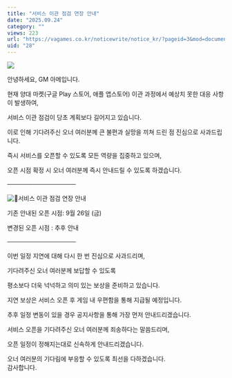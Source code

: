 ```yaml
---
title: "서비스 이관 점검 연장 안내"
date: "2025.09.24"
category: ""
views: 223
url: "https://vagames.co.kr/noticewrite/notice_kr/?pageid=3&mod=document&uid=28"
uid: "28"
---
```


![](/images/news/live/kr/28-eb3de431.png)  
  
  
안녕하세요, GM 아메입니다.

  
현재 양대 마켓(구글 Play 스토어, 애플 앱스토어) 이관 과정에서 예상치 못한 대응 사항이 발생하여,

서비스 이관 점검이 당초 계획보다 길어지고 있습니다.  
  
  
이로 인해 기다려주신 오너 여러분께 큰 불편과 실망을 끼쳐 드린 점 진심으로 사과드립니다.  
  
  
즉시 서비스를 오픈할 수 있도록 모든 역량을 집중하고 있으며,  
  
  
오픈 시점 확정 시 오너 여러분께 즉시 안내드릴 수 있도록 하겠습니다.  
  
  
────────────────  
  
  
![📢](/images/news/live/kr/28-4d91df69.svg)서비스 이관 점검 연장 안내  
  
  
기존 안내된 오픈 시점: 9월 26일 (금)  
  
  
변경된 오픈 시점 : 추후 안내  
  
  
────────────────  
  
  
이번 일정 지연에 대해 다시 한 번 진심으로 사과드리며,

기다려주신 오너 여러분께 보답할 수 있도록  
  
평소보다 더욱 넉넉하고 의미 있는 보상을 준비하고 있습니다.

  
지연 보상은 서비스 오픈 후 게임 내 우편함을 통해 지급될 예정입니다.  
  
추후 일정 변동이 있을 경우 공지사항을 통해 가장 먼저 안내드리겠습니다.  
  
  
서비스 오픈을 기다려주신 오너 여러분께 죄송하다는 말씀드리며,  
  
오픈 일정이 정해지는대로 신속하게 안내드리겠습니다.  
  
  
오너 여러분의 기다림에 부응할 수 있도록 최선을 다하겠습니다.  
감사합니다.